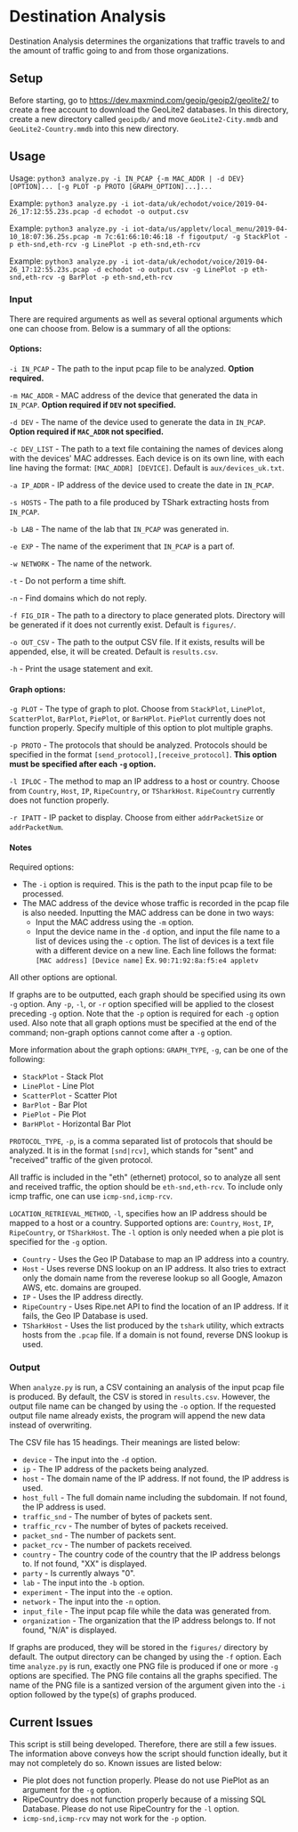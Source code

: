 # Destination Analysis

Destination Analysis determines the organizations that traffic travels to and the amount of traffic going to and from those organizations.

## Setup
Before starting, go to https://dev.maxmind.com/geoip/geoip2/geolite2/ to create a free account to download the GeoLite2 databases. In this directory, create a new directory called `geoipdb/` and move `GeoLite2-City.mmdb` and `GeoLite2-Country.mmdb` into this new directory.

## Usage

Usage: `python3 analyze.py -i IN_PCAP {-m MAC_ADDR | -d DEV} [OPTION]... [-g PLOT -p PROTO [GRAPH_OPTION]...]...`

Example: `python3 analyze.py -i iot-data/uk/echodot/voice/2019-04-26_17:12:55.23s.pcap -d echodot -o output.csv`

Example: `python3 analyze.py -i iot-data/us/appletv/local_menu/2019-04-10_18:07:36.25s.pcap -m 7c:61:66:10:46:18 -f figoutput/ -g StackPlot -p eth-snd,eth-rcv -g LinePlot -p eth-snd,eth-rcv`

Example: `python3 analyze.py -i iot-data/uk/echodot/voice/2019-04-26_17:12:55.23s.pcap -d echodot -o output.csv -g LinePlot -p eth-snd,eth-rcv -g BarPlot -p eth-snd,eth-rcv`

### Input
There are required arguments as well as several optional arguments which one can choose from. Below is a summary of all the options:

#### Options:

`-i IN_PCAP` - The path to the input pcap file to be analyzed. **Option required.**

`-m MAC_ADDR` - MAC address of the device that generated the data in `IN_PCAP`. **Option required if `DEV` not specified.**

`-d DEV` - The name of the device used to generate the data in `IN_PCAP`. **Option required if `MAC_ADDR` not specified.**

`-c DEV_LIST` - The path to a text file containing the names of devices along with the devices' MAC addresses. Each device is on its own line, with each line having the format: `[MAC_ADDR] [DEVICE]`. Default is `aux/devices_uk.txt`.

`-a IP_ADDR` - IP address of the device used to create the date in `IN_PCAP`.

`-s HOSTS` - The path to a file produced by TShark extracting hosts from `IN_PCAP`.

`-b LAB` - The name of the lab that `IN_PCAP` was generated in.

`-e EXP` - The name of the experiment that `IN_PCAP` is a part of.

`-w NETWORK` - The name of the network.

`-t` - Do not perform a time shift.

`-n` - Find domains which do not reply.

`-f FIG_DIR` - The path to a directory to place generated plots. Directory will be generated if it does not currently exist. Default is `figures/`.

`-o OUT_CSV` - The path to the output CSV file. If it exists, results will be appended, else, it will be created. Default is `results.csv`.

`-h` - Print the usage statement and exit.

#### Graph options:
`-g PLOT` - The type of graph to plot. Choose from `StackPlot`, `LinePlot`, `ScatterPlot`, `BarPlot`, `PiePlot`, or `BarHPlot`. `PiePlot` currently does not function properly. Specify multiple of this option to plot multiple graphs.

`-p PROTO` - The protocols that should be analyzed. Protocols should be specified in the format `[send_protocol],[receive_protocol]`. **This option must be specified after each `-g` option.**

`-l IPLOC` - The method to map an IP address to a host or country. Choose from `Country`, `Host`, `IP`, `RipeCountry`, or `TSharkHost`. `RipeCountry` currently does not function properly.

`-r IPATT` - IP packet to display. Choose from either `addrPacketSize` or `addrPacketNum`.

#### Notes
Required options:
- The `-i` option is required. This is the path to the input pcap file to be processed.
- The MAC address of the device whose traffic is recorded in the pcap file is also needed. Inputting the MAC address can be done in two ways:
  - Input the MAC address using the `-m` option.
  - Input the device name in the `-d` option, and input the file name to a list of devices using the `-c` option. The list of devices is a text file with a different device on a new line. Each line follows the format: `[MAC address] [Device name]` Ex. `90:71:92:8a:f5:e4 appletv`

All other options are optional.

If graphs are to be outputted, each graph should be specified using its own `-g` option. Any `-p`, `-l`, or `-r` option specified will be applied to the closest preceding `-g` option. Note that the `-p` option is required for each `-g` option used. Also note that all graph options must be specified at the end of the command; non-graph options cannot come after a `-g` option. 

More information about the graph options:
`GRAPH_TYPE`, `-g`, can be one of the following:

- `StackPlot` - Stack Plot
- `LinePlot` - Line Plot
- `ScatterPlot` - Scatter Plot
- `BarPlot` - Bar Plot
- `PiePlot` - Pie Plot
- `BarHPlot` - Horizontal Bar Plot

`PROTOCOL_TYPE`, `-p`, is a comma separated list of protocols that should be analyzed. It is in the format `[snd|rcv]`, which stands for "sent" and "received" traffic of the given protocol.

All traffic is included in the "eth" (ethernet) protocol, so to analyze all sent and received traffic, the option should be `eth-snd,eth-rcv`. To include only icmp traffic, one can use
`icmp-snd,icmp-rcv`.

`LOCATION_RETRIEVAL_METHOD`, `-l`, specifies how an IP address should be mapped to a host or a country. Supported options are: `Country`, `Host`, `IP`, `RipeCountry`, or `TSharkHost`. The `-l` option is only needed when a pie plot is specified for the `-g` option.

- `Country` - Uses the Geo IP Database to map an IP address into a country.
- `Host` - Uses reverse DNS lookup on an IP address. It also tries to extract only the domain name from the reverese lookup so all Google, Amazon AWS, etc. domains are grouped.
- `IP` - Uses the IP address directly.
- `RipeCountry` - Uses Ripe.net API to find the location of an IP address. If it fails, the Geo IP Database is used.
- `TSharkHost` - Uses the list produced by the `tshark` utility, which extracts hosts from the `.pcap` file. If a domain is not found, reverse DNS lookup is used.

### Output
When `analyze.py` is run, a CSV containing an analysis of the input pcap file is produced. By default, the CSV is stored in `results.csv`. However, the output file name can be changed by using the `-o` option. If the requested output file name already exists, the program will append the new data instead of overwriting.

The CSV file has 15 headings. Their meanings are listed below:

- `device` - The input into the `-d` option.
- `ip` - The IP address of the packets being analyzed.
- `host` - The domain name of the IP address. If not found, the IP address is used.
- `host_full` - The full domain name including the subdomain. If not found, the IP address is used.
- `traffic_snd` - The number of bytes of packets sent.
- `traffic_rcv` - The number of bytes of packets received.
- `packet_snd` - The number of packets sent.
- `packet_rcv` - The number of packets received.
- `country` - The country code of the country that the IP address belongs to. If not found, "XX" is displayed.
- `party` - Is currently always "0".
- `lab` - The input into the `-b` option.
- `experiment` - The input into the `-e` option.
- `network` - The input into the `-n` option.
- `input_file` - The input pcap file while the data was generated from.
- `organization` - The organization that the IP address belongs to. If not found, "N/A" is displayed.

If graphs are produced, they will be stored in the `figures/` directory by default. The output directory can be changed by using the `-f` option. Each time `analyze.py` is run, exactly one PNG file is produced if one or more `-g` options are specified. The PNG file contains all the graphs specified. The name of the PNG file is a santized version of the argument given into the `-i` option followed by the type(s) of graphs produced.

## Current Issues
This script is still being developed. Therefore, there are still a few issues. The information above conveys how the script should function ideally, but it may not completely do so. Known issues are listed below:

- Pie plot does not function properly. Please do not use PiePlot as an argument for the `-g` option.
- RipeCountry does not function properly because of a missing SQL Database. Please do not use RipeCountry for the `-l` option.
- `icmp-snd,icmp-rcv` may not work for the `-p` option.

